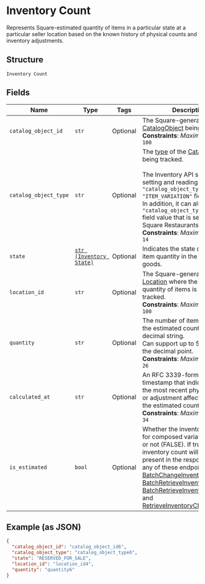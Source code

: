 
# Inventory Count

Represents Square-estimated quantity of items in a particular state at a
particular seller location based on the known history of physical counts and
inventory adjustments.

## Structure

`Inventory Count`

## Fields

| Name | Type | Tags | Description |
|  --- | --- | --- | --- |
| `catalog_object_id` | `str` | Optional | The Square-generated ID of the<br>[CatalogObject](entity:CatalogObject) being tracked.<br>**Constraints**: *Maximum Length*: `100` |
| `catalog_object_type` | `str` | Optional | The [type](entity:CatalogObjectType) of the [CatalogObject](entity:CatalogObject) being tracked.<br><br>The Inventory API supports setting and reading the `"catalog_object_type": "ITEM_VARIATION"` field value.<br>In addition, it can also read the `"catalog_object_type": "ITEM"` field value that is set by the Square Restaurants app.<br>**Constraints**: *Maximum Length*: `14` |
| `state` | [`str (Inventory State)`](../../doc/models/inventory-state.md) | Optional | Indicates the state of a tracked item quantity in the lifecycle of goods. |
| `location_id` | `str` | Optional | The Square-generated ID of the [Location](entity:Location) where the related<br>quantity of items is being tracked.<br>**Constraints**: *Maximum Length*: `100` |
| `quantity` | `str` | Optional | The number of items affected by the estimated count as a decimal string.<br>Can support up to 5 digits after the decimal point.<br>**Constraints**: *Maximum Length*: `26` |
| `calculated_at` | `str` | Optional | An RFC 3339-formatted timestamp that indicates when the most recent physical count or adjustment affecting<br>the estimated count is received.<br>**Constraints**: *Maximum Length*: `34` |
| `is_estimated` | `bool` | Optional | Whether the inventory count is for composed variation (TRUE) or not (FALSE). If true, the inventory count will not be present in the response of<br>any of these endpoints: [BatchChangeInventory](../../doc/api/inventory.md#batch-change-inventory),<br>[BatchRetrieveInventoryChanges](../../doc/api/inventory.md#batch-retrieve-inventory-changes),<br>[BatchRetrieveInventoryCounts](../../doc/api/inventory.md#batch-retrieve-inventory-counts), and<br>[RetrieveInventoryChanges](../../doc/api/inventory.md#retrieve-inventory-changes). |

## Example (as JSON)

```json
{
  "catalog_object_id": "catalog_object_id6",
  "catalog_object_type": "catalog_object_type6",
  "state": "RESERVED_FOR_SALE",
  "location_id": "location_id4",
  "quantity": "quantity6"
}
```

